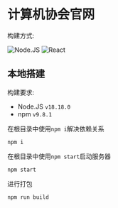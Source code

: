 # 计算机协会官网

构建方式:

![Node.JS](https://img.shields.io/badge/Node.JS-v18-339933?logo=nodedotjs)
![React](https://img.shields.io/badge/React-v18-61DAFB?logo=react)

## 本地搭建

构建要求:

- Node.JS `v18.18.0`
- npm `v9.8.1`

在根目录中使用`npm i`解决依赖关系

```shell
npm i
```

在根目录中使用`npm start`启动服务器

```shell
npm start
```
进行打包

```shell
npm run build
```
